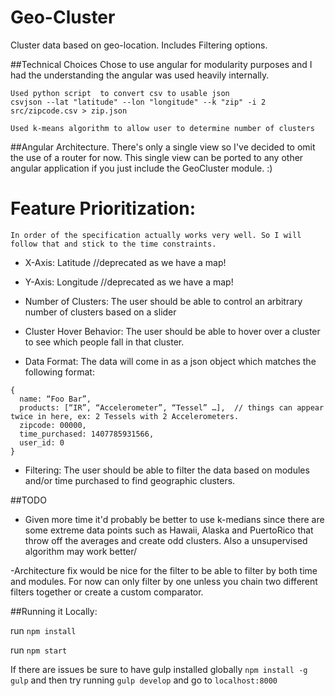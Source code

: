 Geo-Cluster
===========

Cluster data based on geo-location. Includes Filtering options.

##Technical Choices
    Chose to use angular for modularity purposes and I had the understanding the angular was used heavily internally.

    Used python script  to convert csv to usable json
    csvjson --lat "latitude" --lon "longitude" --k "zip" -i 2 src/zipcode.csv > zip.json

    Used k-means algorithm to allow user to determine number of clusters

##Angular Architecture.
    There's only a single view so I've decided to omit the use of a router for now. This single view can be ported to any other angular application if you just include the GeoCluster module. :)

# Feature Prioritization:
    In order of the specification actually works very well. So I will follow that and stick to the time constraints. 

 - X-Axis: Latitude  //deprecated as we have a map!
 - Y-Axis: Longitude //deprecated as we have a map!
 - Number of Clusters: The user should be able to control an arbitrary number of clusters based on a slider 

 - Cluster Hover Behavior: The user should be able to hover over a cluster to see which people fall in that cluster.
 - Data Format: The data will come in as a json object which matches the following format:
```
{
  name: “Foo Bar”,
  products: [“IR”, “Accelerometer”, “Tessel” …],  // things can appear twice in here, ex: 2 Tessels with 2 Accelerometers.
  zipcode: 00000,
  time_purchased: 1407785931566,
  user_id: 0
}
```
 - Filtering: The user should be able to filter the data based on modules and/or time purchased to find geographic clusters.

##TODO
 - Given more time it'd probably be better to use k-medians since there are some extreme data points such as Hawaii, Alaska and PuertoRico that throw off the averages and create odd clusters. Also a unsupervised algorithm may work better/

 -Architecture fix would be nice for the filter to be able to filter by both time and modules. For now can only filter by one unless you chain two different filters together or create a custom comparator.

##Running it Locally:

run `npm install`

run `npm start`

If there are issues be sure to have gulp installed globally `npm install -g gulp`
and then try running `gulp develop`
and go to `localhost:8000`

